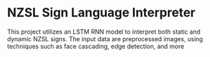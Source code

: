 # NZSL Sign Language Interpreter

This project utilizes an LSTM RNN model to interpret both static and dynamic NZSL signs.
The input data are preprocessed images, using techniques such as face cascading, edge detection, and more